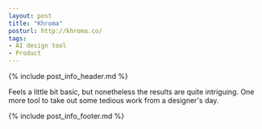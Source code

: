 ```yaml
---
layout: post
title: "Khroma"
posturl: http://khroma.co/
tags:
- AI design tool
- Product
---
```


{% include post_info_header.md %}

Feels a little bit basic, but nonetheless the results are quite intriguing. One more tool to take out some tedious work from a designer's day. 

<!--more-->
{% include post_info_footer.md %}
